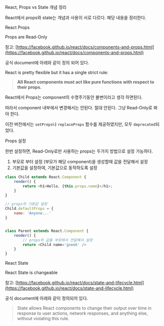 React, Props vs State 개념 정리

React에서 props와 state는 개념과 사용이 서로 다르다. 해당 내용을 정리한다.



React Props

Props are Read-Only

참고: [https://facebook.github.io/react/docs/components-and-props.html](https://facebook.github.io/react/docs/components-and-props.html)

공식 document에 아래와 같이 정의 되어 있다.

React is pretty flexible but it has a single strict rule:

> **All React components must act like pure functions with respect to their props.**



React에서 Props는 component의 수명주기동안 불변이라고 생각 하면된다.

따라서 component 내부에서 변경해서는 안된다. 절대 안된다. 그냥 Read-Only로 봐야 한다.

이전 버전에서는 `setProps`나 `replaceProps` 함수를 제공하였지만, 모두 `deprecated`되었다.



Props 설정

한번 설정하면, Read-Only로만 사용하는 props는 두가지 방법으로 설정 가능하다.

1. 부모로 부터 설정 \(부모가 해당 component\)을 생성할때 값을 전달해서 설정
2. 기본값을 설정하여, 기본값으로 동작하도록 설정

```js
class Child extends React.Component {
    render() {
        return <h1>Hello, {this.props.name}</h1>;
    }
}

// props의 기본값 설정
Child.defaultProps = {
    name: 'Anyone...'
}


class Parent extends React.Component {
    render() {
        // props의 값을 부모에서 전달해서 설정
        return <Child name='gseok' />
    }
}
```



React State

React State is changeable

참고: [https://facebook.github.io/react/docs/state-and-lifecycle.html](https://facebook.github.io/react/docs/state-and-lifecycle.html)

공식 document에 아래와 같이 정의되어 있다.

> State allows React components to change their output over time in response to user actions, network responses, and anything else, without violating this rule.



